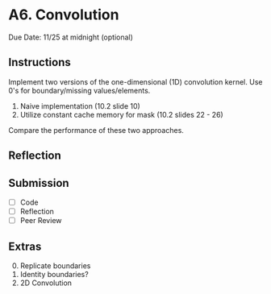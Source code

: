 # A6. Convolution

Due Date: 11/25 at midnight (optional)

## Instructions

Implement two versions of the one-dimensional (1D) convolution kernel.
Use 0's for boundary/missing values/elements.

1. Naive implementation (10.2 slide 10)
2. Utilize constant cache memory for mask (10.2 slides 22 - 26)

Compare the performance of these two approaches.

## Reflection

## Submission

- [ ] Code
- [ ] Reflection
- [ ] Peer Review

## Extras
0. Replicate boundaries
1. Identity boundaries?
2. 2D Convolution
